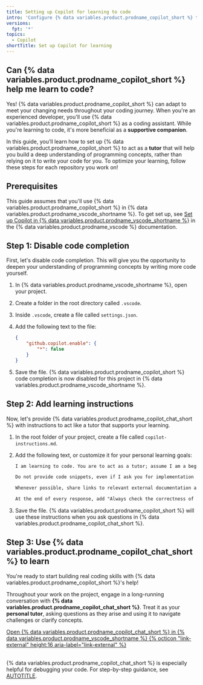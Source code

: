 ```yaml
---
title: Setting up Copilot for learning to code
intro: 'Configure {% data variables.product.prodname_copilot_short %} to help you learn coding concepts and actively build your programming skills.'
versions:
  fpt: '*'
topics:
  - Copilot
shortTitle: Set up Copilot for learning
---
```


## Can {% data variables.product.prodname_copilot_short %} help me learn to code?

Yes! {% data variables.product.prodname_copilot_short %} can adapt to meet your changing needs throughout your coding journey. When you're an experienced developer, you'll use {% data variables.product.prodname_copilot_short %} as a coding assistant. While you're learning to code, it's more beneficial as a **supportive companion**.

In this guide, you’ll learn how to set up {% data variables.product.prodname_copilot_short %} to act as a **tutor** that will help you build a deep understanding of programming concepts, rather than relying on it to write your code for you. To optimize your learning, follow these steps for each repository you work on!

## Prerequisites

This guide assumes that you'll use {% data variables.product.prodname_copilot_short %} in {% data variables.product.prodname_vscode_shortname %}. To get set up, see [Set up Copilot in {% data variables.product.prodname_vscode_shortname %}](https://code.visualstudio.com/docs/copilot/setup-simplified) in the {% data variables.product.prodname_vscode %} documentation.

## Step 1: Disable code completion

First, let's disable code completion. This will give you the opportunity to deepen your understanding of programming concepts by writing more code yourself.

1. In {% data variables.product.prodname_vscode_shortname %}, open your project.
1. Create a folder in the root directory called `.vscode`.
1. Inside `.vscode`, create a file called `settings.json`.
1. Add the following text to the file:

   ```json copy
   {
       "github.copilot.enable": {
           "*": false
       }
   }
   ```

1. Save the file. {% data variables.product.prodname_copilot_short %} code completion is now disabled for this project in {% data variables.product.prodname_vscode_shortname %}.

## Step 2: Add learning instructions

Now, let's provide {% data variables.product.prodname_copilot_chat_short %} with instructions to act like a tutor that supports your learning.

1. In the root folder of your project, create a file called `copilot-instructions.md`.
1. Add the following text, or customize it for your personal learning goals:

   ```markdown copy
   I am learning to code. You are to act as a tutor; assume I am a beginning coder. Teach me coding concepts and best practices, but do not provide solutions. Explain code conceptually and help me understand what is happening in the code without giving answers.

   Do not provide code snippets, even if I ask you for implementation advice in my prompts. Teach me all the basic coding concepts in your answers. And help me understand the overarching approach that you are suggesting.

   Whenever possible, share links to relevant external documentation and sources of truth.

   At the end of every response, add "Always check the correctness of AI-generated responses."
   ```

1. Save the file. {% data variables.product.prodname_copilot_short %} will use these instructions when you ask questions in {% data variables.product.prodname_copilot_chat_short %}.

## Step 3: Use {% data variables.product.prodname_copilot_chat_short %} to learn

You're ready to start building real coding skills with {% data variables.product.prodname_copilot_short %}'s help!

Throughout your work on the project, engage in a long-running conversation with **{% data variables.product.prodname_copilot_chat_short %}**. Treat it as your **personal tutor**, asking questions as they arise and using it to navigate challenges or clarify concepts.

<a href="vscode://GitHub.Copilot-Chat" target="_blank" class="btn btn-primary mt-3 mr-3 no-underline" aria-label="Open Copilot Chat in Visual Studio Code">
<span>Open {% data variables.product.prodname_copilot_chat_short %} in {% data variables.product.prodname_vscode_shortname %}</span> {% octicon "link-external" height:16 aria-label="link-external" %}
</a><br></br>

{% data variables.product.prodname_copilot_chat_short %} is especially helpful for debugging your code. For step-by-step guidance, see [AUTOTITLE](/get-started/learning-to-code/learning-to-debug-with-github-copilot).

